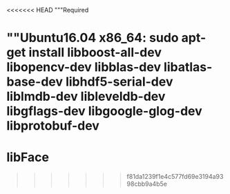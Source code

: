 <<<<<<< HEAD
"""Required

""Ubuntu16.04 x86_64:
    sudo apt-get install libboost-all-dev libopencv-dev libblas-dev libatlas-base-dev libhdf5-serial-dev liblmdb-dev libleveldb-dev libgflags-dev libgoogle-glog-dev libprotobuf-dev 
=======
# libFace
>>>>>>> f81da1239f1e4c577fd69e3194a9398cbb9a4b5e

